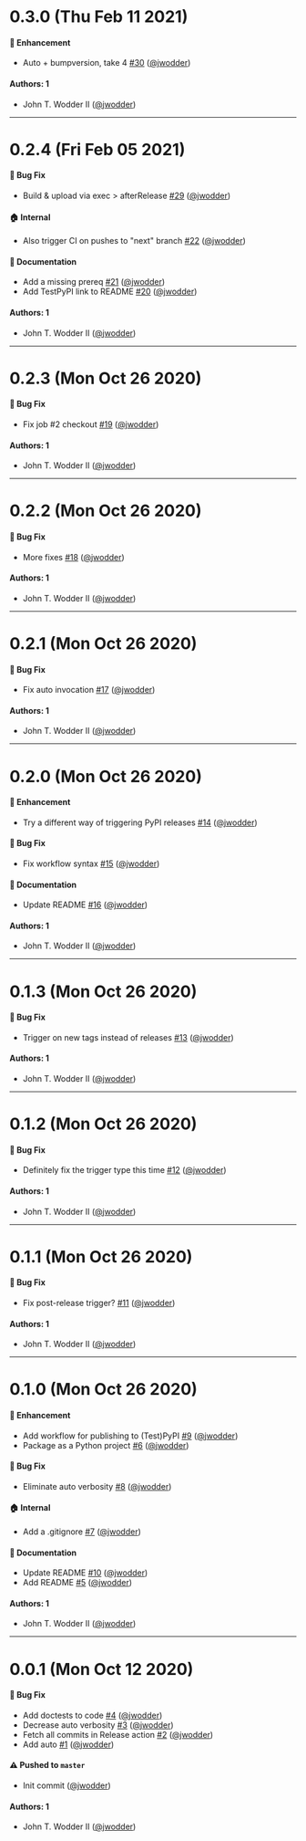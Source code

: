 # 0.3.0 (Thu Feb 11 2021)

#### 🚀 Enhancement

- Auto + bumpversion, take 4 [#30](https://github.com/jwodder/auto-test/pull/30) ([@jwodder](https://github.com/jwodder))

#### Authors: 1

- John T. Wodder II ([@jwodder](https://github.com/jwodder))

---

# 0.2.4 (Fri Feb 05 2021)

#### 🐛 Bug Fix

- Build & upload via exec > afterRelease [#29](https://github.com/jwodder/auto-test/pull/29) ([@jwodder](https://github.com/jwodder))

#### 🏠 Internal

- Also trigger CI on pushes to "next" branch [#22](https://github.com/jwodder/auto-test/pull/22) ([@jwodder](https://github.com/jwodder))

#### 📝 Documentation

- Add a missing prereq [#21](https://github.com/jwodder/auto-test/pull/21) ([@jwodder](https://github.com/jwodder))
- Add TestPyPI link to README [#20](https://github.com/jwodder/auto-test/pull/20) ([@jwodder](https://github.com/jwodder))

#### Authors: 1

- John T. Wodder II ([@jwodder](https://github.com/jwodder))

---

# 0.2.3 (Mon Oct 26 2020)

#### 🐛 Bug Fix

- Fix job #2 checkout [#19](https://github.com/jwodder/auto-test/pull/19) ([@jwodder](https://github.com/jwodder))

#### Authors: 1

- John T. Wodder II ([@jwodder](https://github.com/jwodder))

---

# 0.2.2 (Mon Oct 26 2020)

#### 🐛 Bug Fix

- More fixes [#18](https://github.com/jwodder/auto-test/pull/18) ([@jwodder](https://github.com/jwodder))

#### Authors: 1

- John T. Wodder II ([@jwodder](https://github.com/jwodder))

---

# 0.2.1 (Mon Oct 26 2020)

#### 🐛 Bug Fix

- Fix auto invocation [#17](https://github.com/jwodder/auto-test/pull/17) ([@jwodder](https://github.com/jwodder))

#### Authors: 1

- John T. Wodder II ([@jwodder](https://github.com/jwodder))

---

# 0.2.0 (Mon Oct 26 2020)

#### 🚀 Enhancement

- Try a different way of triggering PyPI releases [#14](https://github.com/jwodder/auto-test/pull/14) ([@jwodder](https://github.com/jwodder))

#### 🐛 Bug Fix

- Fix workflow syntax [#15](https://github.com/jwodder/auto-test/pull/15) ([@jwodder](https://github.com/jwodder))

#### 📝 Documentation

- Update README [#16](https://github.com/jwodder/auto-test/pull/16) ([@jwodder](https://github.com/jwodder))

#### Authors: 1

- John T. Wodder II ([@jwodder](https://github.com/jwodder))

---

# 0.1.3 (Mon Oct 26 2020)

#### 🐛 Bug Fix

- Trigger on new tags instead of releases [#13](https://github.com/jwodder/auto-test/pull/13) ([@jwodder](https://github.com/jwodder))

#### Authors: 1

- John T. Wodder II ([@jwodder](https://github.com/jwodder))

---

# 0.1.2 (Mon Oct 26 2020)

#### 🐛 Bug Fix

- Definitely fix the trigger type this time [#12](https://github.com/jwodder/auto-test/pull/12) ([@jwodder](https://github.com/jwodder))

#### Authors: 1

- John T. Wodder II ([@jwodder](https://github.com/jwodder))

---

# 0.1.1 (Mon Oct 26 2020)

#### 🐛 Bug Fix

- Fix post-release trigger? [#11](https://github.com/jwodder/auto-test/pull/11) ([@jwodder](https://github.com/jwodder))

#### Authors: 1

- John T. Wodder II ([@jwodder](https://github.com/jwodder))

---

# 0.1.0 (Mon Oct 26 2020)

#### 🚀 Enhancement

- Add workflow for publishing to (Test)PyPI [#9](https://github.com/jwodder/auto-test/pull/9) ([@jwodder](https://github.com/jwodder))
- Package as a Python project [#6](https://github.com/jwodder/auto-test/pull/6) ([@jwodder](https://github.com/jwodder))

#### 🐛 Bug Fix

- Eliminate auto verbosity [#8](https://github.com/jwodder/auto-test/pull/8) ([@jwodder](https://github.com/jwodder))

#### 🏠 Internal

- Add a .gitignore [#7](https://github.com/jwodder/auto-test/pull/7) ([@jwodder](https://github.com/jwodder))

#### 📝 Documentation

- Update README [#10](https://github.com/jwodder/auto-test/pull/10) ([@jwodder](https://github.com/jwodder))
- Add README [#5](https://github.com/jwodder/auto-test/pull/5) ([@jwodder](https://github.com/jwodder))

#### Authors: 1

- John T. Wodder II ([@jwodder](https://github.com/jwodder))

---

# 0.0.1 (Mon Oct 12 2020)

#### 🐛 Bug Fix

- Add doctests to code [#4](https://github.com/jwodder/auto-test/pull/4) ([@jwodder](https://github.com/jwodder))
- Decrease auto verbosity [#3](https://github.com/jwodder/auto-test/pull/3) ([@jwodder](https://github.com/jwodder))
- Fetch all commits in Release action [#2](https://github.com/jwodder/auto-test/pull/2) ([@jwodder](https://github.com/jwodder))
- Add auto [#1](https://github.com/jwodder/auto-test/pull/1) ([@jwodder](https://github.com/jwodder))

#### ⚠️ Pushed to `master`

- Init commit ([@jwodder](https://github.com/jwodder))

#### Authors: 1

- John T. Wodder II ([@jwodder](https://github.com/jwodder))
